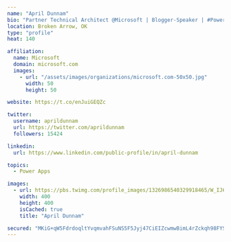 ```yaml
---
name: "April Dunnam"
bio: "Partner Technical Architect @Microsoft | Blogger-Speaker | #PowerApps, #PowerAutomate, #Office365, #SharePoint | #WIT | #Karaoke Queen"
location: Broken Arrow, OK
type: "profile"
heat: 140

affiliation:
  name: Microsoft
  domain: microsoft.com
  images:
    - url: "/assets/images/organizations/microsoft.com-50x50.jpg"
      width: 50
      height: 50

website: https://t.co/enJuiGEQZc

twitter:
  username: aprildunnam
  url: https://twitter.com/aprildunnam
  followers: 15424

linkedin:
  url: https://www.linkedin.com/public-profile/in/april-dunnam

topics:
  - Power Apps

images:
  - url: https://pbs.twimg.com/profile_images/1326986540329918465/W_IJ6Ih2_400x400.jpg
    width: 400
    height: 400
    isCached: true
    title: "April Dunnam"

secured: "MKiG+qW5FdrdoqltYvqmvahFSuNS5F5Jyj47CiEIZcwmwBimL4rZckqh98FYSTSBCIGtn3f7lcfCHfB4tiWQm+Ko4peu4Cz3Ol43RnQ5XN1dH9dR0FYKYaoK90Y5jxExb1kACA5wOJs2O2Cq2p5C+H86ZhK02Eucnw/HseK2unBToV4d7TsQHRqpKWpgX+c26ifBJzopXKbWDAva5l7WjcFifM9uMZJFOsZebRZfNErGutbHwbVuhFJr8zDz8B0aLtfJnfVsrtUDSoeErItF+eSxDANONDbHy+3QFgpDQMDTxqdZRdZwu4UdmvYFcLb3FcUW3ny8AX9QfW5N8FXq/Aocgz7cUipgexUqpQP6ovXw7gHEYFUGDwrWHXJA6eRmBIYgIpux5lRIOv3Y78cfm+XY9oyKQ32EYowXkplwg8M=;fWLX18h+Da6HsaGlu/Qr1Q=="
---
```


